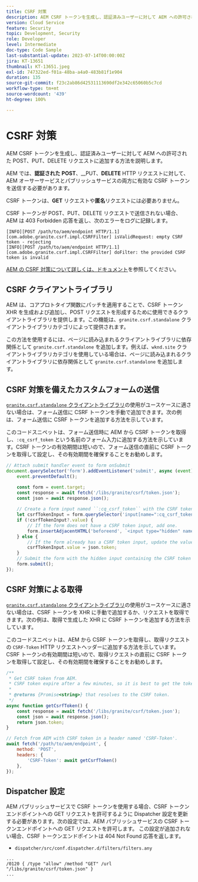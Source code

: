 ```yaml
---
title: CSRF 対策
description: AEM CSRF トークンを生成し、認証済みユーザーに対して AEM への許可された POST、PUT、DELETE リクエストに追加する方法を説明します。
version: Cloud Service
feature: Security
topic: Development, Security
role: Developer
level: Intermediate
doc-type: Code Sample
last-substantial-update: 2023-07-14T00:00:00Z
jira: KT-13651
thumbnail: KT-13651.jpeg
exl-id: 747322ed-f01a-48ba-a4a0-483b81f1e904
duration: 135
source-git-commit: f23c2ab86d42531113690df2e342c65060b5c7cd
workflow-type: tm+mt
source-wordcount: '439'
ht-degree: 100%

---
```


# CSRF 対策

AEM CSRF トークンを生成し、認証済みユーザーに対して AEM への許可された POST、PUT、DELETE リクエストに追加する方法を説明します。

AEM では、__認証された__ __POST__、__PUT、__DELETE__ HTTP リクエストに対して、AEM オーサーサービスとパブリッシュサービスの両方に有効な CSRF トークンを送信する必要があります。

CSRF トークンは、__GET__ リクエストや&#x200B;__匿名__&#x200B;リクエストには必要ありません。

CSRF トークンが POST、PUT、DELETE リクエストで送信されない場合、AEM は 403 Forbidden 応答を返し、次のエラーをログに記録します。

```log
[INFO][POST /path/to/aem/endpoint HTTP/1.1][com.adobe.granite.csrf.impl.CSRFFilter] isValidRequest: empty CSRF token - rejecting
[INFO][POST /path/to/aem/endpoint HTTP/1.1][com.adobe.granite.csrf.impl.CSRFFilter] doFilter: the provided CSRF token is invalid
```

[AEM の CSRF 対策について詳しくは、ドキュメント](https://experienceleague.adobe.com/docs/experience-manager-65/developing/introduction/csrf-protection.html?lang=ja)を参照してください。


## CSRF クライアントライブラリ

AEM は、コアプロトタイプ関数にパッチを適用することで、CSRF トークン XHR を生成および追加し、POST リクエストを形成するために使用できるクライアントライブラリを提供します。この機能は、`granite.csrf.standalone` クライアントライブラリカテゴリによって提供されます。

この方法を使用するには、ページに読み込まれるクライアントライブラリに依存関係として `granite.csrf.standalone` を追加します。例えば、`wknd.site` クライアントライブラリカテゴリを使用している場合は、ページに読み込まれるクライアントライブラリに依存関係として `granite.csrf.standalone` を追加します。

## CSRF 対策を備えたカスタムフォームの送信

[`granite.csrf.standalone` クライアントライブラリ](#csrf-client-library)の使用がユースケースに適さない場合は、フォーム送信に CSRF トークンを手動で追加できます。次の例は、フォーム送信に CSRF トークンを追加する方法を示しています。

このコードスニペットは、フォーム送信時に AEM から CSRF トークンを取得し、`:cq_csrf_token` という名前のフォーム入力に追加する方法を示しています。CSRF トークンの有効期間は短いので、フォーム送信の直前に CSRF トークンを取得して設定し、その有効期間を確保することをお勧めします。

```javascript
// Attach submit handler event to form onSubmit
document.querySelector('form').addEventListener('submit', async (event) => {
    event.preventDefault();

    const form = event.target;
    const response = await fetch('/libs/granite/csrf/token.json');
    const json = await response.json();
    
    // Create a form input named ``:cq_csrf_token`` with the CSRF token.
    let csrfTokenInput = form.querySelector('input[name=":cq_csrf_token"]');
    if (!csrfTokenInput?.value) {
        // If the form does not have a CSRF token input, add one.
        form.insertAdjacentHTML('beforeend', `<input type="hidden" name=":cq_csrf_token" value="${json.token}">`);
    } else {
        // If the form already has a CSRF token input, update the value.
        csrfTokenInput.value = json.token;
    }
    // Submit the form with the hidden input containing the CSRF token
    form.submit();
});
```

## CSRF 対策による取得

[`granite.csrf.standalone` クライアントライブラリ](#csrf-client-library)の使用がユースケースに適さない場合は、CSRF トークンを XHR に手動で追加するか、リクエストを取得できます。次の例は、取得で生成した XHR に CSRF トークンを追加する方法を示しています。

このコードスニペットは、AEM から CSRF トークンを取得し、取得リクエストの `CSRF-Token` HTTP リクエストヘッダーに追加する方法を示しています。CSRF トークンの有効期間は短いので、取得リクエストの直前に CSRF トークンを取得して設定し、その有効期間を確保することをお勧めします。

```javascript
/**
 * Get CSRF token from AEM.
 * CSRF token expire after a few minutes, so it is best to get the token before each request.
 * 
 * @returns {Promise<string>} that resolves to the CSRF token.
 */
async function getCsrfToken() {
    const response = await fetch('/libs/granite/csrf/token.json');
    const json = await response.json();
    return json.token;
}

// Fetch from AEM with CSRF token in a header named 'CSRF-Token'.
await fetch('/path/to/aem/endpoint', {
    method: 'POST',
    headers: {
        'CSRF-Token': await getCsrfToken()
    },
});
```

## Dispatcher 設定

AEM パブリッシュサービスで CSRF トークンを使用する場合、CSRF トークンエンドポイントへの GET リクエストを許可するように Dispatcher 設定を更新する必要があります。次の設定では、AEM パブリッシュサービスの CSRF トークンエンドポイントへの GET リクエストを許可します。 この設定が追加されない場合、CSRF トークンエンドポイントは 404 Not Found 応答を返します。

* `dispatcher/src/conf.dispatcher.d/filters/filters.any`

```
...
/0120 { /type "allow" /method "GET" /url "/libs/granite/csrf/token.json" }
...
```
